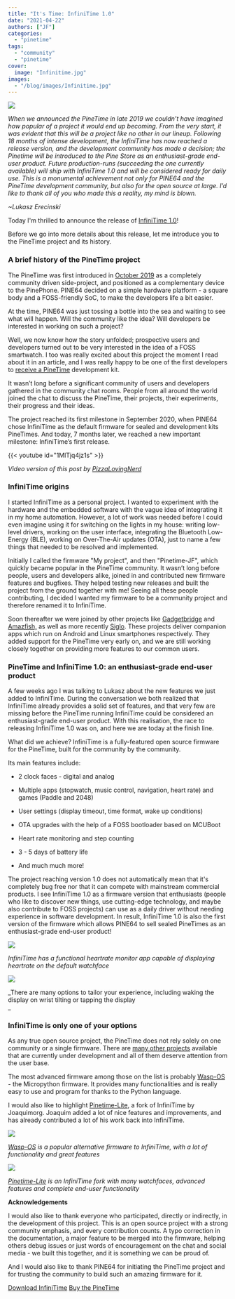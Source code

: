 ```yaml
---
title: "It's Time: InfiniTime 1.0"
date: "2021-04-22"
authors: ["JF"]
categories:
  - "pinetime"
tags: 
  - "community"
  - "pinetime"
cover: 
  image: "Infinitime.jpg"
images:
  - "/blog/images/Infinitime.jpg"
---
```


![](/blog/images/Infinitime.jpg)

_When we announced the PineTime in late 2019 we couldn’t have imagined how popular of a project it would end up becoming. From the very start, it was evident that this will be a project like no other in our lineup. Following 18 months of intense development, the InfiniTime has now reached a release version, and the development community has made a decision; the Pinetime will be introduced to the Pine Store as an enthusiast-grade end-user product. Future production-runs (succeeding the one currently available) will ship with InfiniTime 1.0 and will be considered ready for daily use. This is a monumental achievement not only for PINE64 and the PineTime development community, but also for the open source at large. I’d like to thank all of you who made this a reality, my mind is blown._

_~Lukasz Erecinski_

Today I'm thrilled to announce the release of [InfiniTime 1.0](https://github.com/JF002/InfiniTime)!

Before we go into more details about this release, let me introduce you to the PineTime project and its history.

### A brief history of the PineTime project

The PineTime was first introduced in [October 2019](https://www.pine64.org/2019/10/05/october-update-pinetime-delays-and-shipping-news/) as a completely community driven side-project, and positioned as a complementary device to the PinePhone. PINE64 decided on a simple hardware platform - a square body and a FOSS-friendly SoC, to make the developers life a bit easier.

At the time, PINE64 was just tossing a bottle into the sea and waiting to see what will happen. Will the community like the idea? Will developers be interested in working on such a project?

Well, we now know how the story unfolded; prospective users and developers turned out to be very interested in the idea of a FOSS smartwatch. I too was really excited about this project the moment I read about it in an article, and I was really happy to be one of the first developers to [receive a PineTime](https://twitter.com/codingfield/status/1187437471702888448?s=20) development kit.

It wasn’t long before a significant community of users and developers gathered in the community chat rooms. People from all around the world joined the chat to discuss the PineTime, their projects, their experiments, their progress and their ideas.

The project reached its first milestone in September 2020, when PINE64 chose InfiniTime as the default firmware for sealed and development kits PineTimes. And today, 7 months later, we reached a new important milestone: InfiniTime’s first release.

{{< youtube id="1MlTjq4jz1s" >}}

_Video version of this post by [PizzaLovingNerd](https://www.youtube.com/channel/UCmGcm7dhEjS9CIOsOOv8y6w)_

### InfiniTime origins

I started InfiniTime as a personal project. I wanted to experiment with the hardware and the embedded software with the vague idea of integrating it in my home automation. However, a lot of work was needed before I could even imagine using it for switching on the lights in my house: writing low-level drivers, working on the user interface, integrating the Bluetooth Low-Energy (BLE), working on Over-The-Air updates (OTA), just to name a few things that needed to be resolved and implemented.

Initially I called the firmware "My project", and then "Pinetime-JF", which quickly became popular in the PineTime community. It wasn’t long before people, users and developers alike, joined in and contributed new firmware features and bugfixes. They helped testing new releases and built the project from the ground together with me! Seeing all these people contributing, I decided I wanted my firmware to be a community project and therefore renamed it to InfiniTime.

Soon thereafter we were joined by other projects like [Gadgetbridge](https://gadgetbridge.org/) and [Amazfish,](https://github.com/piggz/harbour-amazfish) as well as more recently [Siglo](https://github.com/alexr4535/siglo). These projects deliver companion apps which run on Android and Linux smartphones respectively. They added support for the PineTime very early on, and we are still working closely together on providing more features to our common users.

### PineTime and InfiniTime 1.0: an enthusiast-grade end-user product

A few weeks ago I was talking to Lukasz about the new features we just added to InfiniTime. During the conversation we both realized that InfiniTime already provides a solid set of features, and that very few are missing before the PineTime running InfiniTime could be considered an enthusiast-grade end-user product. With this realisation, the race to releasing InfiniTime 1.0 was on, and here we are today at the finish line.

What did we achieve? InfiniTime is a fully-featured open source firmware for the PineTime, built for the community by the community.

Its main features include:

- 2 clock faces - digital and analog
    
- Multiple apps (stopwatch, music control, navigation, heart rate) and games (Paddle and 2048)
    
- User settings (display timeout, time format, wake up conditions)
    
- OTA upgrades with the help of a FOSS bootloader based on MCUBoot
    
- Heart rate monitoring and step counting
    
- 3 - 5 days of battery life
    
- And much much more!
    

The project reaching version 1.0 does not automatically mean that it's completely bug free nor that it can compete with mainstream commercial products. I see InfiniTime 1.0 as a firmware version that enthusiasts (people who like to discover new things, use cutting-edge technology, and maybe also contribute to FOSS projects) can use as a daily driver without needing experience in software development. In result, InfiniTime 1.0 is also the first version of the firmware which allows PINE64 to sell sealed PineTimes as an enthusiast-grade end-user product!

![](/blog/images/PineTimeHR-1024x1024.jpg)

_InfiniTime has a functional heartrate monitor app capable of displaying heartrate on the default watchface_

![](/blog/images/PineTimeOptions-1024x1024.jpg)

_There are many options to tailor your experience, including waking the display on wrist tilting or tapping the display  
_

### InfiniTime is only one of your options

As any true open source project, the PineTime does not rely solely on one community or a single firmware. There are [many other projects](https://wiki.pine64.org/wiki/PineTime_Development) available that are currently under development and all of them deserve attention from the user base.

The most advanced firmware among those on the list is probably [Wasp-OS](https://github.com/daniel-thompson/wasp-os) - the Micropython firmware. It provides many functionalities and is really easy to use and program for thanks to the Python language.

I would also like to highlight [Pinetime-Lite](https://github.com/joaquimorg/PinetimeLite/), a fork of InfiniTime by Joaquimorg. Joaquim added a lot of nice features and improvements, and has already contributed a lot of his work back into InfiniTime.

![](/blog/images/WaspOS.jpg)

_[Wasp-OS](https://github.com/daniel-thompson/wasp-os) is a popular alternative firmware to InfiniTime, with a lot of functionality and great features_

![](/blog/images/PinetimeLite.jpg)

_[Pinetime-Lite](https://github.com/joaquimorg/PinetimeLite/) is an InfiniTime fork with many watchfaces, advanced features and complete end-user functionality_

**Acknowledgements**

I would also like to thank everyone who participated, directly or indirectly, in the development of this project. This is an open source project with a strong community emphasis, and every contribution counts. A typo correction in the documentation, a major feature to be merged into the firmware, helping others debug issues or just words of encouragement on the chat and social media - we built this together, and it is something we can be proud of.

And I would also like to thank PINE64 for initiating the PineTime project and for trusting the community to build such an amazing firmware for it.

[Download InfiniTime](https://github.com/JF002/InfiniTime/releases/) [Buy the PineTime](https://pine64.com/product-category/smartwatches/?v=0446c16e2e66)
